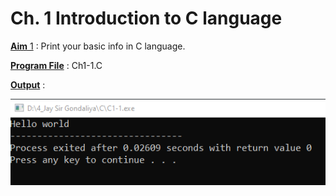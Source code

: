# Ch. 1 Introduction to C language

<u>**Aim** 1</u> : Print your basic info in C language.

<u>**Program File**</u> : Ch1-1.C

<u>**Output**</u> :

![Aim 1 Output](https://github.com/IamJayGondaliya/CDemo/blob/master/images/image1.png)

